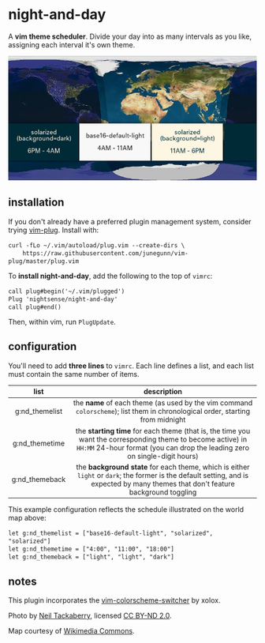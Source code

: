 # night-and-day

A **vim theme scheduler**. Divide your day into as many intervals as you like, assigning each interval it's own theme.

![](map.jpg)

## installation

If you don't already have a preferred plugin management system, consider trying [vim-plug](https://github.com/junegunn/vim-plug). Install with:

~~~
curl -fLo ~/.vim/autoload/plug.vim --create-dirs \
    https://raw.githubusercontent.com/junegunn/vim-plug/master/plug.vim
~~~

To **install night-and-day**, add the following to the top of `vimrc`:

~~~
call plug#begin('~/.vim/plugged')
Plug 'nightsense/night-and-day'
call plug#end()
~~~

Then, within vim, run `PlugUpdate`.

## configuration

You'll need to add **three lines** to `vimrc`. Each line defines a list, and each list must contain the same number of items.

list           | description
:-------------:|:----------:
g:nd_themelist | the **name** of each theme (as used by the vim command `colorscheme`); list them in chronological order, starting from midnight
g:nd_themetime | the **starting time** for each theme (that is, the time you want the corresponding theme to become active) in `HH:MM` 24-hour format (you can drop the leading zero on single-digit hours)
g:nd_themeback | the **background state** for each theme, which is either `light` or `dark`; the former is the default setting, and is expected by many themes that don't feature background toggling

This example configuration reflects the schedule illustrated on the world map above:

```
let g:nd_themelist = ["base16-default-light", "solarized", "solarized"]
let g:nd_themetime = ["4:00", "11:00", "18:00"]
let g:nd_themeback = ["light", "light", "dark"]
```

## notes

This plugin incorporates the [vim-colorscheme-switcher](https://github.com/xolox/vim-colorscheme-switcher) by xolox.

Photo by [Neil Tackaberry](https://www.flickr.com/photos/23629083@N03/6904426431), licensed [CC BY-ND 2.0](https://creativecommons.org/licenses/by-nd/2.0/).

Map courtesy of [Wikimedia Commons](https://commons.wikimedia.org/wiki/File:Daylight_Map,_nonscientific_(0900_UTC).jpg).
